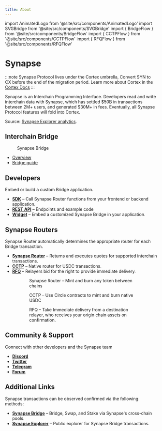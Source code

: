 ```yaml
---
title: About
---
```


import AnimatedLogo from '@site/src/components/AnimatedLogo'
import SVGBridge from '@site/src/components/SVGBridge'
import { BridgeFlow } from '@site/src/components/BridgeFlow'
import { CCTPFlow } from '@site/src/components/CCTPFlow'
import { RFQFlow } from '@site/src/components/RFQFlow'

<AnimatedLogo />

# Synapse

:::note
Synapse Protocol lives under the Cortex umbrella, Convert SYN to CX before the end of the migration period. Learn more about Cortex in the [Cortex Docs](https://docs.cortexprotocol.com/docs/StartHere)
:::

Synapse is an Interchain Programming Interface. Developers read and write interchain data with Synapse, which has settled $50B in transactions between 2M+ users, and generated $30M+ in fees. Eventually, all Synapse Protocol features will fold into Cortex.



Source: [Synapse Explorer analytics](https://explorer.synapseprotocol.com).

## Interchain Bridge

<figure>
    <SVGBridge />
    <figcaption>Synapse Bridge</figcaption>
</figure>

* [Overview](/docs/Bridge)
* [Bridge guide](/docs/Bridge#how-to-bridge)
<!-- * [Supported routes](/docs/Bridge#how-to-bridge) -->

## Developers

Embed or build a custom Bridge application.

* **[SDK](/docs/Bridge/SDK)** – Call Synapse Router functions from your frontend or backend application.
* **[REST API](/docs/Bridge/REST-API)** – Endpoints and example code
* **[Widget](/docs/Bridge/Widget)** – Embed a customized Synapse Bridge in your application.

## Synapse Routers

Synapse Router automatically determines the appropriate router for each Bridge transaction.

* **[Synapse Router](/docs/Routers/Synapse-Router)** – Returns and executes quotes for supported interchain transactions.
* **[CCTP](/docs/Routers/CCTP)** – Native router for USDC transactions.
* **[RFQ](/docs/RFQ)** – Relayers bid for the right to provide immediate delivery.

<figure id="flowGroup">
    <figure>
        <BridgeFlow />
        <figcaption>Synapse Router &ndash; Mint and burn any token between chains</figcaption>
    </figure>
    <figure>
        <CCTPFlow />
        <figcaption>CCTP &ndash; Use Circle contracts to mint and burn native USDC</figcaption>
    </figure>
    <figure>
        <RFQFlow />
        <figcaption>RFQ &ndash; Take Immediate delivery from a destination relayer, who receives your origin chain assets on confirmation.</figcaption>
    </figure>
</figure>

## Community & Support

Connect with other developers and the Synapse team

* **[Discord](https://discord.gg/4rMzuEnKqe)**
* **[Twitter](https://twitter.com/SynapseProtocol)**
* **[Telegram](https://t.me/synapseprotocol)**
* **[Forum](https://common.xyz/cortex-dao)**

## Additional Links

Synapse transactions can be observed confirmed via the following methods:

* **[Synapse Bridge](https://synapseprotocol.com)** – Bridge, Swap, and Stake via Synapse's cross-chain pools.
* **[Synapse Explorer](https://explorer.synapseprotocol.com)** – Public explorer for Synapse Bridge transactions.
